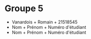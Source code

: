 # Groupe 5

- Vanardois + Romain + 21518545
- Nom + Prénom + Numéro d'étudiant
- Nom + Prénom + Numéro d'étudiant
